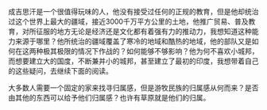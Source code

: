 成吉思汗是一个很值得玩味的人，他没有接受过任何的正规的教育，但是他却统治过这个世界上最大的疆域，接近3000千万平方公里的土地，他推广贸易、普及教育，对所征服的地方无论是经济还是文化都有着强有力的推动力，我想知道这种能力来源于哪里？他所统治的疆域覆盖了寒冷的地域和酷热的地域，他的部队又是如何在这两种极其极限的情况下作战的？如何能够不够影响？他为何不喜欢小城邦，而想要建立大的国度，不断兼并小的城邦，甚至建立了最初的印度，我想带着自己的这些疑问，去继续下面的阅读。


大多数人需要一个固定的家来找寻归属感，但是游牧民族的归属感从何而来？是否由其他的东西可以给予他们归属感？也许有草原就是他们的归属。